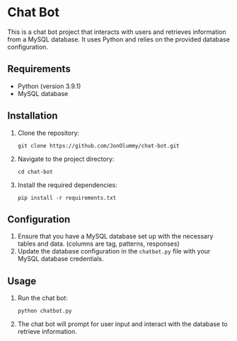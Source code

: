 
# Chat Bot

This is a chat bot project that interacts with users and retrieves information from a MySQL database. It uses Python and relies on the provided database configuration.

## Requirements

- Python (version 3.9.1)
- MySQL database

## Installation

1. Clone the repository:

   ```shell
   git clone https://github.com/JonOlummy/chat-bot.git
   ```

2. Navigate to the project directory:

   ```shell
   cd chat-bot
   ```

3. Install the required dependencies:

   ```shell
   pip install -r requirements.txt
   ```

## Configuration

1. Ensure that you have a MySQL database set up with the necessary tables and data. (columns are tag, patterns, responses)
2. Update the database configuration in the `chatbot.py` file with your MySQL database credentials.

## Usage

1. Run the chat bot:
   ```shell
   python chatbot.py
   ```
2. The chat bot will prompt for user input and interact with the database to retrieve information.

